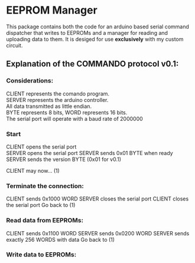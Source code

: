 # EEPROM Manager

<p style='text-align: justify;'>

This package contains both the code for an arduino based serial command dispatcher that writes to EEPROMs and a manager for reading and uploading data to them. It is desiged for use **exclusively** with my custom circuit.

</p>

<p style='text-align: justify;'>

## Explanation of the COMMANDO protocol v0.1:

### Considerations:

CLIENT represents the comando program.<br>
SERVER represents the arduino controller.<br>
All data transmitted as little endian.<br>
BYTE represents 8 bits, WORD represents 16 bits.<br>
The serial port will operate with a baud rate of 2000000<br>

### Start

CLIENT opens the serial port<br>
SERVER opens the serial port
SERVER sends 0x01 BYTE when ready<br>
SERVER sends the version BYTE (0x01 for v0.1)

CLIENT may now... (1)<br>

### Terminate the connection:<br>
CLIENT sends 0x1000 WORD
SERVER closes the serial port
CLIENT closes the serial port
Go back to (1)

### Read data from EEPROMs:<br>
CLIENT sends 0x1100 WORD
SERVER sends 0x0200 WORD
SERVER sends exactly 256 WORDS with data
Go back to (1)

### Write data to EEPROMs:<br>


 </p>
